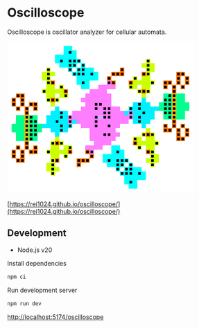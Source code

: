 # Oscilloscope

Oscilloscope is oscillator analyzer for cellular automata.

![Period map of p96 Hans Leo hassler](public/p96_image.png)

[https://rei1024.github.io/oscilloscope/](https://rei1024.github.io/oscilloscope/)

## Development

- Node.js v20

Install dependencies

```sh
npm ci
```

Run development server

```sh
npm run dev
```

<http://localhost:5174/oscilloscope>
